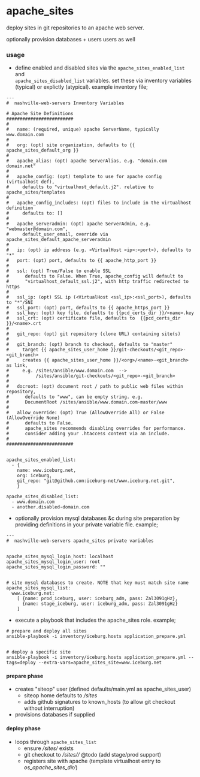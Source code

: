 apache_sites
============

deploy sites in git repositories to an apache web server.

optionally provision databases + users users as well

  
### usage

* define enabled and disabled sites via the `apache_sites_enabled_list` and   
`apache_sites_disabled_list` variables. set these via inventory variables
(typical) or explictly (atypical). example inventory file;


```
---
#  nashville-web-servers Inventory Variables

# Apache Site Definitions
#########################
#
#   name: (required, unique) apache ServerName, typically www.domain.com
#
#   org: (opt) site organization, defaults to {{ apache_sites_default_org }}
#
#   apache_alias: (opt) apache ServerAlias, e.g. "domain.com domain.net"
#
#   apache_config: (opt) template to use for apache config (virtualhost def),
#     defaults to "virtualhost_default.j2". relative to apache_sites/templates
#
#   apache_config_includes: (opt) files to include in the virtualhost definition
#     defaults to: []
#
#   apache_serveradmin: (opt) apache ServerAdmin, e.g. "webmaster@domain.com",
#     default_user_email, override via apache_sites_default_apache_serveradmin
#  
#   ip: (opt) ip address (e.g. <VirtualHost <ip>:<port>), defaults to "*"
#   port: (opt) port, defaults to {{ apache_http_port }}
#
#   ssl: (opt) True/False to enable SSL
#      defaults to False. When True, apache_config will default to 
#      "virtualhost_default_ssl.j2", with http traffic redirected to https
#
#   ssl_ip: (opt) SSL ip (<VirtualHost <ssl_ip>:<ssl_port>), defaults to "*"/SNI
#   ssl_port: (opt) port, defaults to {{ apache_https_port }}
#   ssl_key: (opt) key file, defaults to {{pcd_certs_dir }}/<name>.key
#   ssl_crt: (opt) certificate file, defaults to  {{pcd_certs_dir }}/<name>.crt
#
#   git_repo: (opt) git repository (clone URL) containing site(s)
#
#   git_branch: (opt) branch to checkout, defaults to "master"
#     target {{ apache_sites_user_home }}/git-checkouts/<git_repo>-<git_branch>
#     creates {{ apache_sites_user_home }}/<org>/<name>-<git_branch> as link,
#     e.g. /sites/ansible/www.domain.com  --> 
#          /sites/ansible/git-checkouts/<git_repo>-<git_branch>
#
#   docroot: (opt) document root / path to public web files within repository,
#      defaults to "www", can be empty string. e.g.
#      DocumentRoot /sites/ansible/www.domain.com-master/www
#
#   allow_override: (opt) True (AllowOverride All) or False (AllowOverride None)
#      defaults to False.
#      apache_sites recommends disabling overrides for performance. 
#      consider adding your .htaccess content via an include.
#
#########################


apache_sites_enabled_list:
  - {
    name: www.iceburg.net,
    org: iceburg, 
    git_repo: "git@github.com:iceburg-net/www.iceburg.net.git",
    }

apache_sites_disabled_list:
  - www.domain.com
  - another.disabled-domain.com
```

* optionally provision mysql databases &c during site preparation by providing
definitions in your private variable file. example; 

```
---
#  nashville-web-servers apache_sites private variables


apache_sites_mysql_login_host: localhost
apache_sites_mysql_login_user: root
apache_sites_mysql_login_password: ""


# site mysql databases to create. NOTE that key must match site name
apache_sites_mysql_list:
  www.iceburg.net:
    [ {name: prod_iceburg, user: iceburg_adm, pass: Zal3091gHz},
      {name: stage_iceburg, user: iceburg_adm, pass: Zal3091gHz}
    ]
```


* execute a playbook that includes the apache_sites role. example;


```
# prepare and deploy all sites
ansible-playbook -i inventory/iceburg.hosts application_prepare.yml 


# deploy a specific site
ansible-playbook -i inventory/iceburg.hosts application_prepare.yml --tags=deploy --extra-vars=apache_sites_site=www.iceburg.net
```


#### prepare phase

* creates "siteop" user (defined defaults/main.yml as apache_sites_user)
  * siteop home defaults to _/sites_
  * adds github signatures to known_hosts (to allow git checkout without interruption)
* provisions databases if supplied
  

#### deploy phase

* loops through `apache_sites_list` 
  * ensure _/sites/<org>_ exists
  * git checkout to _/sites/<org>/<name>_  @todo (add stage/prod support)
  * registers site with apache (template virtualhost entry to _os_apache_sites_dir/<name>_)